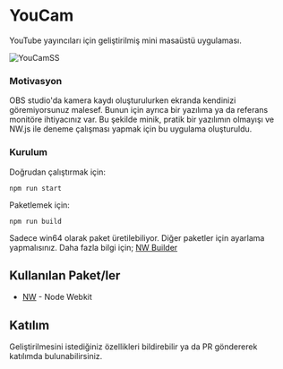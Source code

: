 # YouCam

YouTube yayıncıları için geliştirilmiş mini masaüstü uygulaması.

![YouCamSS](https://user-images.githubusercontent.com/1472881/100538977-0f40c500-3244-11eb-8e42-813cb53a4919.PNG)

### Motivasyon

OBS studio'da kamera kaydı oluşturulurken ekranda kendinizi göremiyorsunuz malesef. Bunun için ayrıca bir yazılıma ya da referans monitöre ihtiyacınız var. Bu şekilde minik, pratik bir yazılımın olmayışı ve NW.js ile deneme çalışması yapmak için bu uygulama oluşturuldu.

### Kurulum

Doğrudan çalıştırmak için:

```
npm run start
```

Paketlemek için:

```
npm run build
```

Sadece win64 olarak paket üretilebiliyor. Diğer paketler için ayarlama yapmalısınız.
Daha fazla bilgi için; [NW Builder](https://docs.nwjs.io/en/latest/For%20Developers/Building%20NW.js/)

## Kullanılan Paket/ler

* [NW](https://nwjs.io/) - Node Webkit

## Katılım

Geliştirilmesini istediğiniz özellikleri bildirebilir ya da PR göndererek katılımda bulunabilirsiniz.
